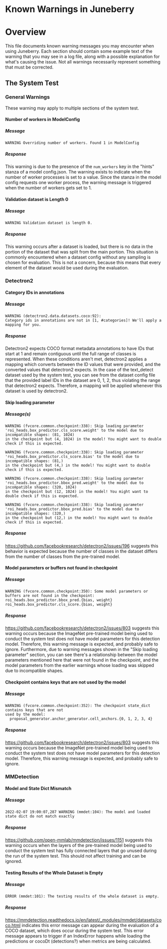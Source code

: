 Known Warnings in Juneberry
============

# Overview

This file documents known warning messages you may encounter when using Juneberry. Each section should 
contain some example text of the warning that you may see in a log file, along with a possible explanation 
for what's causing the issue. Not all warnings necessarily represent something that must be corrected.

## The System Test

### General Warnings

These warning may apply to multiple sections of the system test.

#### Number of workers in ModelConfig

##### Message
```
WARNING Overriding number of workers. Found 1 in ModelConfig
```

##### Response
This warning is due to the presence of the `num_workers` key in the "hints" stanza of a model 
config.json. The warning exists to indicate when the number of worker processes is set to a value. 
Since the stanza in the model config requests one worker process, the warning message is triggered 
when the number of workers gets set to 1.

#### Validation dataset is Length 0

##### Message

```
WARNING Validation dataset is length 0.
```

##### Response

This warning occurs after a dataset is loaded, but there is no data in the portion of the dataset 
that was split from the main portion. This situation is commonly encountered when a dataset config 
without any sampling is chosen for evaluation. This is not a concern, because this means that every 
element of the dataset would be used during the evaluation.

### Detectron2

#### Category IDs in annotations

##### Message
```
WARNING (detectron2.data.datasets.coco:92): 
Category ids in annotations are not in [1, #categories]! We'll apply a mapping for you.
```

##### Response
Detectron2 expects COCO format metadata annotations to have IDs that start at 1 and remain 
contiguous until the full range of classes is represented. When these conditions aren't met, 
detectron2 applies a mapping which converts between the ID values that were provided, and the 
converted values that detectron2 expects. In the case of the text_detect dataset used by the 
system test, you can see from the dataset config file that the provided label IDs in the dataset 
are 0, 1, 2, thus violating the range that detectron2 expects. Therefore, a mapping will be applied 
whenever this dataset is used by detectron2.

#### Skip loading parameter

##### Message(s)
```
WARNING (fvcore.common.checkpoint:338): Skip loading parameter 
'roi_heads.box_predictor.cls_score.weight' to the model due to incompatible shapes: (81, 1024) 
in the checkpoint but (4, 1024) in the model! You might want to double check if this is expected.

WARNING (fvcore.common.checkpoint:338): Skip loading parameter 
'roi_heads.box_predictor.cls_score.bias' to the model due to incompatible shapes: (81,) 
in the checkpoint but (4,) in the model! You might want to double check if this is expected.

WARNING (fvcore.common.checkpoint:338): Skip loading parameter 
'roi_heads.box_predictor.bbox_pred.weight' to the model due to incompatible shapes: (320, 1024) 
in the checkpoint but (12, 1024) in the model! You might want to double check if this is expected.

WARNING (fvcore.common.checkpoint:338): Skip loading parameter 
'roi_heads.box_predictor.bbox_pred.bias' to the model due to incompatible shapes: (320,) 
in the checkpoint but (12,) in the model! You might want to double check if this is expected.
```

##### Response
https://github.com/facebookresearch/detectron2/issues/196 suggests this behavior is expected 
because the number of classes in the dataset differs from the number of classes from the pre-trained 
model. 

#### Model parameters or buffers not found in checkpoint

##### Message

```
WARNING (fvcore.common.checkpoint:350): Some model parameters or buffers are not found in the checkpoint:
roi_heads.box_predictor.bbox_pred.{bias, weight}
roi_heads.box_predictor.cls_score.{bias, weight}
```

##### Response
https://github.com/facebookresearch/detectron2/issues/803 suggests this warning occurs because 
the ImageNet pre-trained model being used to conduct the system test does not have model parameters 
for this detection model. Therefore, this warning message is expected, and probably safe to ignore. 
Furthermore, due to warning messages shown in the "Skip loading parameter" section, you can see there's 
a relationship between the model parameters mentioned here that were not found in the checkpoint, and the 
model parameters from the earlier warnings whose loading was skipped due to incompatible shapes.

#### Checkpoint contains keys that are not used by the model

##### Message

```
WARNING (fvcore.common.checkpoint:352): The checkpoint state_dict contains keys that are not 
used by the model:
  proposal_generator.anchor_generator.cell_anchors.{0, 1, 2, 3, 4}
```

##### Response
https://github.com/facebookresearch/detectron2/issues/803 suggests this warning occurs because 
the ImageNet pre-trained model being used to conduct the system test does not have model parameters 
for this detection model. Therefore, this warning message is expected, and probably safe to ignore.

### MMDetection

#### Model and State Dict Mismatch

##### Message

```
2022-02-07 19:00:07,287 WARNING (mmdet:104): The model and loaded state dict do not match exactly
```

##### Response

https://github.com/open-mmlab/mmdetection/issues/1151 suggests this warning occurs when the layers 
of the pre-trained model being used to conduct the system test has fully connected layers that go 
unused during the run of the system test. This should not affect training and can be ignored.

#### Testing Results of the Whole Dataset is Empty

##### Message

```
ERROR (mmdet:101): The testing results of the whole dataset is empty.
```

##### Response

https://mmdetection.readthedocs.io/en/latest/_modules/mmdet/datasets/coco.html indicates this error 
message can appear during the evaluation of a COCO dataset, which does occur during the system test. 
This error message appears to trigger if an IndexError happens while loading the predictions or 
cocoDt (detections?) when metrics are being calculated.
